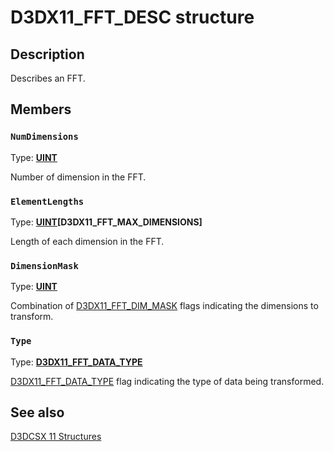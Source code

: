 # D3DX11_FFT_DESC structure

## Description

Describes an FFT.

## Members

### `NumDimensions`

Type: **[UINT](https://learn.microsoft.com/windows/desktop/WinProg/windows-data-types)**

Number of dimension in the FFT.

### `ElementLengths`

Type: **[UINT](https://learn.microsoft.com/windows/desktop/WinProg/windows-data-types)[D3DX11_FFT_MAX_DIMENSIONS]**

Length of each dimension in the FFT.

### `DimensionMask`

Type: **[UINT](https://learn.microsoft.com/windows/desktop/WinProg/windows-data-types)**

Combination of [D3DX11_FFT_DIM_MASK](https://learn.microsoft.com/windows/desktop/api/d3dcsx/ne-d3dcsx-d3dx11_fft_dim_mask) flags indicating the dimensions to transform.

### `Type`

Type: **[D3DX11_FFT_DATA_TYPE](https://learn.microsoft.com/windows/desktop/api/d3dcsx/ne-d3dcsx-d3dx11_fft_data_type)**

[D3DX11_FFT_DATA_TYPE](https://learn.microsoft.com/windows/desktop/api/d3dcsx/ne-d3dcsx-d3dx11_fft_data_type) flag indicating the type of data being transformed.

## See also

[D3DCSX 11 Structures](https://learn.microsoft.com/windows/desktop/direct3d11/d3d11-graphics-reference-d3dcsx11-structures)